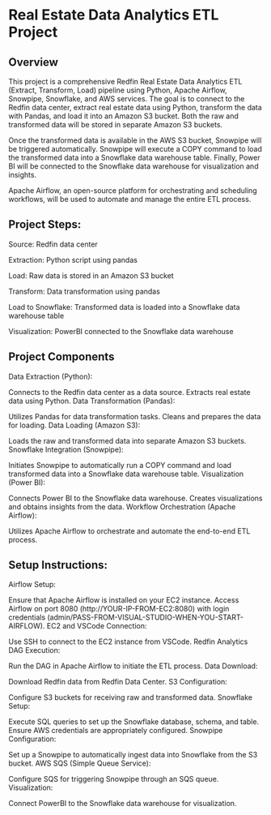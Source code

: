 # Real Estate Data Analytics ETL Project

## Overview
This project is a comprehensive Redfin Real Estate Data Analytics ETL (Extract, Transform, Load) pipeline using Python, Apache Airflow, Snowpipe, Snowflake, and AWS services. The goal is to connect to the Redfin data center, extract real estate data using Python, transform the data with Pandas, and load it into an Amazon S3 bucket. Both the raw and transformed data will be stored in separate Amazon S3 buckets.

Once the transformed data is available in the AWS S3 bucket, Snowpipe will be triggered automatically. Snowpipe will execute a COPY command to load the transformed data into a Snowflake data warehouse table. Finally, Power BI will be connected to the Snowflake data warehouse for visualization and insights.

Apache Airflow, an open-source platform for orchestrating and scheduling workflows, will be used to automate and manage the entire ETL process.

## Project Steps:

Source: Redfin data center

Extraction: Python script using pandas

Load: Raw data is stored in an Amazon S3 bucket

Transform: Data transformation using pandas

Load to Snowflake: Transformed data is loaded into a Snowflake data warehouse table

Visualization: PowerBI connected to the Snowflake data warehouse


## Project Components
Data Extraction (Python):

Connects to the Redfin data center as a data source.
Extracts real estate data using Python.
Data Transformation (Pandas):

Utilizes Pandas for data transformation tasks.
Cleans and prepares the data for loading.
Data Loading (Amazon S3):

Loads the raw and transformed data into separate Amazon S3 buckets.
Snowflake Integration (Snowpipe):

Initiates Snowpipe to automatically run a COPY command and load transformed data into a Snowflake data warehouse table.
Visualization (Power BI):

Connects Power BI to the Snowflake data warehouse.
Creates visualizations and obtains insights from the data.
Workflow Orchestration (Apache Airflow):

Utilizes Apache Airflow to orchestrate and automate the end-to-end ETL process.

## Setup Instructions:
Airflow Setup:

Ensure that Apache Airflow is installed on your EC2 instance.
Access Airflow on port 8080 (http://YOUR-IP-FROM-EC2:8080) with login credentials (admin/PASS-FROM-VISUAL-STUDIO-WHEN-YOU-START-AIRFLOW).
EC2 and VSCode Connection:

Use SSH to connect to the EC2 instance from VSCode.
Redfin Analytics DAG Execution:

Run the DAG in Apache Airflow to initiate the ETL process.
Data Download:

Download Redfin data from Redfin Data Center.
S3 Configuration:

Configure S3 buckets for receiving raw and transformed data.
Snowflake Setup:

Execute SQL queries to set up the Snowflake database, schema, and table.
Ensure AWS credentials are appropriately configured.
Snowpipe Configuration:

Set up a Snowpipe to automatically ingest data into Snowflake from the S3 bucket.
AWS SQS (Simple Queue Service):

Configure SQS for triggering Snowpipe through an SQS queue.
Visualization:

Connect PowerBI to the Snowflake data warehouse for visualization.

